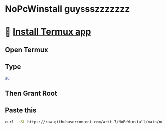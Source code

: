 # NoPcWinstall guyssszzzzzzz

# 🚀 [Install Termux app](https://f-droid.org/repo/com.termux_1000.apk)
## Open Termux 
## Type
```bash
su
```
## Then Grant Root

## Paste this

```bash
curl -sSL https://raw.githubusercontent.com/arkt-7/NoPcWinstall/main/nopcwinstall -o /data/local/tmp/nopcwinstall && chmod +x /data/local/tmp/nopcwinstall && su -c "/data/local/tmp/nopcwinstall"
```
